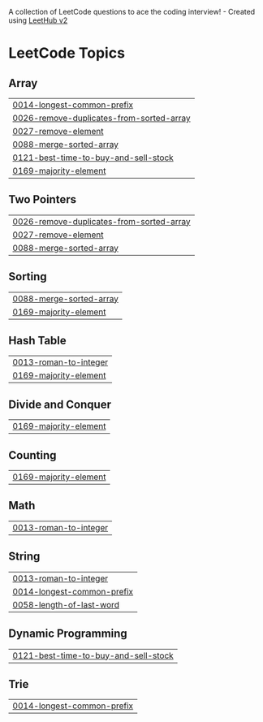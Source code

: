 A collection of LeetCode questions to ace the coding interview! - Created using [LeetHub v2](https://github.com/arunbhardwaj/LeetHub-2.0)
<!---LeetCode Topics Start-->
# LeetCode Topics
## Array
|  |
| ------- |
| [0014-longest-common-prefix](https://github.com/Tayyabbahadur/Leetcode-interview/tree/master/0014-longest-common-prefix) |
| [0026-remove-duplicates-from-sorted-array](https://github.com/Tayyabbahadur/Leetcode-interview/tree/master/0026-remove-duplicates-from-sorted-array) |
| [0027-remove-element](https://github.com/Tayyabbahadur/Leetcode-interview/tree/master/0027-remove-element) |
| [0088-merge-sorted-array](https://github.com/Tayyabbahadur/Leetcode-interview/tree/master/0088-merge-sorted-array) |
| [0121-best-time-to-buy-and-sell-stock](https://github.com/Tayyabbahadur/Leetcode-interview/tree/master/0121-best-time-to-buy-and-sell-stock) |
| [0169-majority-element](https://github.com/Tayyabbahadur/Leetcode-interview/tree/master/0169-majority-element) |
## Two Pointers
|  |
| ------- |
| [0026-remove-duplicates-from-sorted-array](https://github.com/Tayyabbahadur/Leetcode-interview/tree/master/0026-remove-duplicates-from-sorted-array) |
| [0027-remove-element](https://github.com/Tayyabbahadur/Leetcode-interview/tree/master/0027-remove-element) |
| [0088-merge-sorted-array](https://github.com/Tayyabbahadur/Leetcode-interview/tree/master/0088-merge-sorted-array) |
## Sorting
|  |
| ------- |
| [0088-merge-sorted-array](https://github.com/Tayyabbahadur/Leetcode-interview/tree/master/0088-merge-sorted-array) |
| [0169-majority-element](https://github.com/Tayyabbahadur/Leetcode-interview/tree/master/0169-majority-element) |
## Hash Table
|  |
| ------- |
| [0013-roman-to-integer](https://github.com/Tayyabbahadur/Leetcode-interview/tree/master/0013-roman-to-integer) |
| [0169-majority-element](https://github.com/Tayyabbahadur/Leetcode-interview/tree/master/0169-majority-element) |
## Divide and Conquer
|  |
| ------- |
| [0169-majority-element](https://github.com/Tayyabbahadur/Leetcode-interview/tree/master/0169-majority-element) |
## Counting
|  |
| ------- |
| [0169-majority-element](https://github.com/Tayyabbahadur/Leetcode-interview/tree/master/0169-majority-element) |
## Math
|  |
| ------- |
| [0013-roman-to-integer](https://github.com/Tayyabbahadur/Leetcode-interview/tree/master/0013-roman-to-integer) |
## String
|  |
| ------- |
| [0013-roman-to-integer](https://github.com/Tayyabbahadur/Leetcode-interview/tree/master/0013-roman-to-integer) |
| [0014-longest-common-prefix](https://github.com/Tayyabbahadur/Leetcode-interview/tree/master/0014-longest-common-prefix) |
| [0058-length-of-last-word](https://github.com/Tayyabbahadur/Leetcode-interview/tree/master/0058-length-of-last-word) |
## Dynamic Programming
|  |
| ------- |
| [0121-best-time-to-buy-and-sell-stock](https://github.com/Tayyabbahadur/Leetcode-interview/tree/master/0121-best-time-to-buy-and-sell-stock) |
## Trie
|  |
| ------- |
| [0014-longest-common-prefix](https://github.com/Tayyabbahadur/Leetcode-interview/tree/master/0014-longest-common-prefix) |
<!---LeetCode Topics End-->